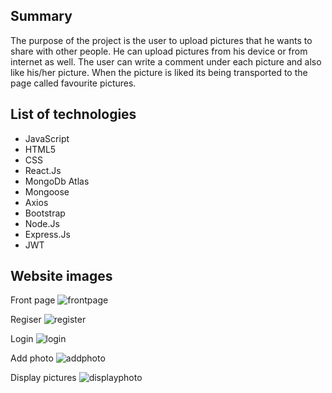 ## Summary
The  purpose of the project is the user to upload pictures that he wants to share with other people. He can upload pictures from his device or from internet as well. The user can write a comment under each picture and also like his/her picture. When the picture is liked its being transported to the page called favourite pictures.

## List of technologies
- JavaScript
- HTML5
- CSS
- React.Js
- MongoDb Atlas
- Mongoose
- Axios
- Bootstrap
- Node.Js
- Express.Js
- JWT

## Website images
Front page
![frontpage](https://github.com/Guillaumelkl/Legacy-project/assets/117196462/355a1d2d-112a-4741-b00b-7c1d0b398baa)




Regiser
![register](https://github.com/Guillaumelkl/Legacy-project/assets/117196462/5e983f54-ef30-41b7-be42-4f4921dbdf58)


Login
![login](https://github.com/Guillaumelkl/Legacy-project/assets/117196462/4530e30d-cd58-4d32-b91c-86015b96bd9e)


Add photo
![addphoto](https://github.com/Guillaumelkl/Legacy-project/assets/117196462/2b116587-9b61-40ef-abb5-abd75cb31a02)


Display pictures
![displayphoto](https://github.com/Guillaumelkl/Legacy-project/assets/117196462/53a62e2d-35dd-4507-baca-9c371d9bb7be)


